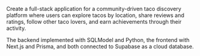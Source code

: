 Create a full-stack application for a community-driven taco discovery platform where users can explore tacos by location, share reviews and ratings, follow other taco lovers, and earn achievements through their activity. 

The backend implemented with SQLModel and Python, the frontend with Next.js and Prisma, and both connected to Supabase as a cloud database.
